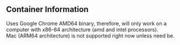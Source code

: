 ## Container Information
Uses Google Chrome AMD64 binary, therefore, will only work on a computer with x86-64 architecture (amd and intel processors).  
Mac (ARM64 architecture) is not supported right now unless need be. 